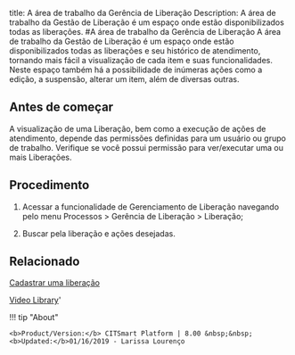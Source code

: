 title:  A área de trabalho da Gerência de Liberação 
Description: A área de trabalho da Gestão de Liberação é um espaço onde estão disponibilizados todas as liberações.
#A área de trabalho da Gerência de Liberação
A área de trabalho da Gestão de Liberação é um espaço onde estão disponibilizados todas as liberações e seu histórico de atendimento, tornando mais fácil a visualização de cada item e suas funcionalidades. Neste espaço também há a possibilidade de inúmeras ações como a edição, a suspensão, alterar um item, além de diversas outras.

Antes de começar
--------------------

A visualização de uma Liberação, bem como a execução de ações de
atendimento, depende das permissões definidas para um usuário ou grupo de
trabalho. Verifique se você possui permissão para ver/executar uma ou mais
Liberações.

Procedimento
----------------

1.  Acessar a funcionalidade de Gerenciamento de Liberação navegando pelo menu
    Processos \> Gerência de Liberação \> Liberação;

2.  Buscar pela liberação e ações desejadas.

Relacionado
---------------

[Cadastrar uma liberação](/pt-br/citsmart-esp-8/processes/release/use/register-release-request.html)

<i class='fa fa-youtube-play  fa-2x' style='color:#97ce17;vertical-align: middle;'> </i> [Video Library](https://www.youtube.com/playlist?list=PLB5qK2uzf2RPc9F3kW8T8Mw2rtMylBEWC)'

!!! tip "About"

    <b>Product/Version:</b> CITSmart Platform | 8.00 &nbsp;&nbsp;
    <b>Updated:</b>01/16/2019 - Larissa Lourenço
